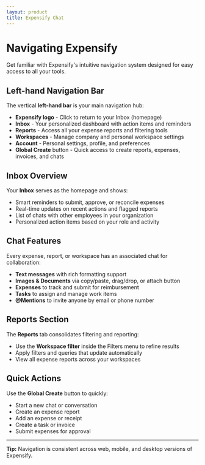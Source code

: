 ```yaml
---
layout: product
title: Expensify Chat
---
```


# Navigating Expensify

Get familiar with Expensify's intuitive navigation system designed for easy access to all your tools.

## Left-hand Navigation Bar

The vertical **left-hand bar** is your main navigation hub:

- **Expensify logo** - Click to return to your Inbox (homepage)
- **Inbox** - Your personalized dashboard with action items and reminders
- **Reports** - Access all your expense reports and filtering tools
- **Workspaces** - Manage company and personal workspace settings
- **Account** - Personal settings, profile, and preferences
- **Global Create** button - Quick access to create reports, expenses, invoices, and chats

## Inbox Overview

Your **Inbox** serves as the homepage and shows:
- Smart reminders to submit, approve, or reconcile expenses
- Real-time updates on recent actions and flagged reports
- List of chats with other employees in your organization
- Personalized action items based on your role and activity

## Chat Features

Every expense, report, or workspace has an associated chat for collaboration:
- **Text messages** with rich formatting support
- **Images & Documents** via copy/paste, drag/drop, or attach button
- **Expenses** to track and submit for reimbursement  
- **Tasks** to assign and manage work items
- **@Mentions** to invite anyone by email or phone number

## Reports Section

The **Reports** tab consolidates filtering and reporting:
- Use the **Workspace filter** inside the Filters menu to refine results
- Apply filters and queries that update automatically
- View all expense reports across your workspaces

## Quick Actions

Use the **Global Create** button to quickly:
- Start a new chat or conversation
- Create an expense report
- Add an expense or receipt
- Create a task or invoice
- Submit expenses for approval

---

**Tip:** Navigation is consistent across web, mobile, and desktop versions of Expensify.
